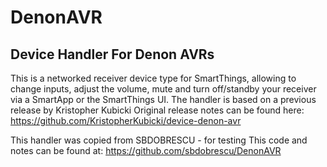 # DenonAVR
## Device Handler For Denon AVRs

This is a networked receiver device type for SmartThings, allowing to change inputs, adjust the volume, mute and turn off/standby your receiver via a SmartApp or the SmartThings UI.
The handler is based on a previous release by Kristopher Kubicki
Original release notes can be found here: 
https://github.com/KristopherKubicki/device-denon-avr
 
This handler was copied from SBDOBRESCU - for testing
This code and notes can be found at:
https://github.com/sbdobrescu/DenonAVR
